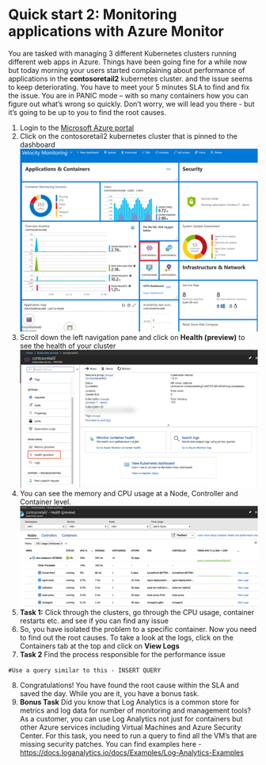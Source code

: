 # Quick start 2: Monitoring applications with Azure Monitor

You are tasked with managing 3 different Kubernetes clusters running different web apps in Azure. Things have been going fine for a while now but today morning your users started complaining about performance of applications in the **contosoretail2** kubernetes cluster. and the issue seems to keep deteriorating. You have to meet your 5 minutes SLA to find and fix the issue. You are in PANIC mode – with so many containers how you can figure out what’s wrong so quickly. Don’t worry, we will lead you there - but it’s going to be up to you to find the root causes.

1. Login to the [Microsoft Azure portal](https://portal.azure.com)
2. Click on the contosoretail2 kubernetes cluster that is pinned to the dashboard
![dashboard](images/Kubernetes-dashboard.png)
3. Scroll down the left navigation pane and click on **Health (preview)** to see the health of your cluster
![health](images/Health.png)
4. You can see the memory and CPU usage at a Node, Controller and Container level.
![health](images/Node.png)
5. **Task 1:** Click through the clusters, go through the CPU usage, container restarts etc. and see if you can find any issue
6. So, you have isolated the problem to a specific container. Now you need to find out the root causes. To take a look at the logs, click on the Containers tab at the top and click on **View Logs**
7. **Task 2** Find the process responsible for the performance issue

`#Use a query similar to this - INSERT QUERY`

8. Congratulations! You have found the root cause within the SLA and saved the day. While you are it, you have a bonus task.
9. **Bonus Task** Did you know that Log Analytics is a common store for metrics and log data for number of monitoring and management tools? As a customer, you can use Log Analytics not just for containers but other Azure services including Virtual Machines and Azure Security Center.  For this task, you need to run a query to find all the VM’s that are missing security patches. You can find examples here - https://docs.loganalytics.io/docs/Examples/Log-Analytics-Examples



